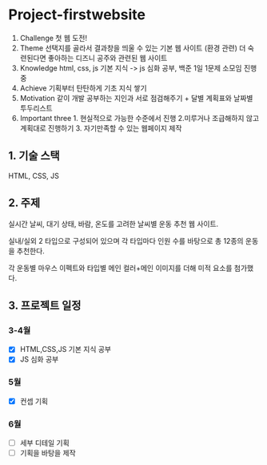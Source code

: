 # Project-firstwebsite
1. Challenge 첫 웹 도전!
2. Theme
선택지를 골라서 결과창을 띄울 수 있는 기본 웹 사이트 (환경 관련)
더 숙련된다면 좋아하는 디즈니 공주와 관련된 웹 사이트
3. Knowledge
 html, css, js 기본 지식 -> js 심화 공부, 백준 1일 1문제 소모임 진행 중
4. Achieve  기획부터 탄탄하게 기초 지식 쌓기
5. Motivation
 같이 개발 공부하는 지인과 서로 점검해주기 + 달별 계획표와 날짜별 투두리스트
6. Important three 1. 현실적으로 가능한 수준에서 진행 2.미루거나 조급해하지 않고 계획대로 진행하기 3. 자기만족할 수 있는 웹페이지 제작

## 1. 기술 스택
  HTML, CSS, JS

## 2. 주제
 실시간 날씨, 대기 상태, 바람, 온도를 고려한 날씨별 운동 추천 웹 사이트.

 실내/실외 2 타입으로 구성되어 있으며 각 타입마다 인원 수를 바탕으로 총 12종의 운동을 추천한다.

 각 운동별 마우스 이펙트와 타입별 메인 컬러+메인 이미지를 더해 미적 요소를 첨가했다.

## 3. 프로젝트 일정
  ### 3-4월
  - [x] HTML,CSS,JS 기본 지식 공부
  - [x] JS 심화 공부
  ### 5월
  - [x] 컨셉 기획
  ### 6월 
  - [ ] 세부 디테일 기획
  - [ ] 기획을 바탕을 제작
